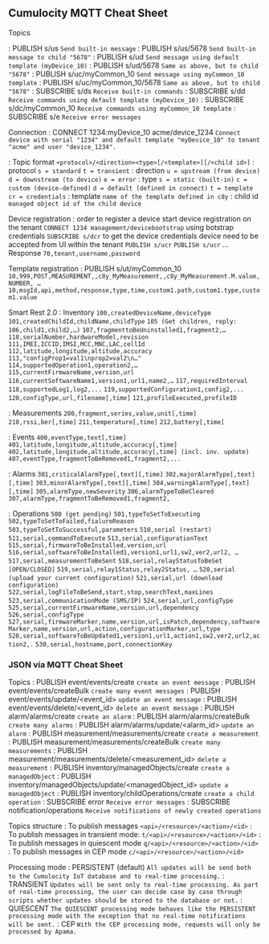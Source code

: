 ## Cumulocity MQTT Cheat Sheet 
Topics

: PUBLISH s/us
 `Send built-in message`
: PUBLISH s/us/5678
 `Send built-in message to child "5678"`
: PUBLISH s/ud
 `Send message using default template (myDevice_10)`
: PUBLISH s/ud/5678
 `Same as above, but to child "5678"`
: PUBLISH s/uc/myCommon_10
 `Send message using myCommon_10 template`
: PUBLISH s/uc/myCommon_10/5678
 `Same as above, but to child "5678"`
: SUBSCRIBE s/ds
 `Receive built-in commands`
: SUBSCRIBE s/dd
 `Receive commands using default template (myDevice_10)`
: SUBSCRIBE s/dc/myCommon_10
 `Receive commands using myCommon_10 template`
: SUBSCRIBE s/e
 `Receive error messages`

Connection
: CONNECT 1234:myDevice_10 acme/device_1234
 `Connect device with serial "1234" and default template "myDevice_10" to tenant "acme" and user "device_1234". `

: Topic format
 `<protocol>/<direction><type>[/<template>][/<child id>]`
: protocol
 `s = standard`
 `t = transient`
: direction
 `u = upstream (from device)`
 `d = downstream (to device)`
 `e = error`
: type
 `s = static (built-in)`
 `c = custom (device-defined)`
 `d = default (defined in connect)`
 `t = template`
 `cr = credentials`
: template
 `name of the template defined in c8y`
: child id
 `managed object id of the child device`

Device registration
: order to register a device
 start device registration on the tenant
 `CONNECT 1234 management/devicebootstrap` using botstrap credentials
 `SUBSCRIBE s/dcr` to get the device credentials
 device need to be accepted from UI within the tenant
 `PUBLISH s/ucr`
 `PUBLISH s/ucr`
…
 Response
 `70,tenant,username,password`

 Template registration
: PUBLISH s/ut/myCommon_10
 `10,999,POST,MEASUREMENT,,c8y_MyMeasurement,,c8y_MyMeasurement.M.value,NUMBER, …`
 `10,msgId,api,method,response,type,time,custom1.path,custom1.type,custom1.value`

 Smart Rest 2.0
: Inventory
 `100,createdDeviceName,deviceType`
 `101,createdChildId,childName,childType`
 `105 (Get children, reply: 106,child1,child2,…)`
 `107,fragmenttoBeUninstalled1,fragment2,…`
 `110,serialNumber,hardwareModel,revision`
 `111,IMEI,ICCID,IMSI,MCC,MNC,LAC,cellId`
 `112,latitude,longitude,altitude,accuracy`
 `113,"configProp1=val1\nprop2=val2\n…"`
 `114,supportedOperation1,operation2,…`
 `115,currentFirmwareName,version,url`
 `116,currentSoftwareName1,version1,url1,name2,…`
 `117,requiredInterval `
 `118,supportedLog1,log2,...`
 `119,supportedConfiguration1,config2,...`
 `120,configType,url,filename[,time]`
 `121,profileExecuted,profileID`

: Measurements
 `200,fragment,series,value,unit[,time]`
 `210,rssi,ber[,time]`
 `211,temperature[,time]`
 `212,battery[,time] `

: Events
 `400,eventType,text[,time]`
 `401,latitude,longitude,altitude,accuracy[,time]`
 `402,latitude,longitude,altitude,accuracy[,time] (incl. inv. update)`
 `407,eventType,fragmentToBeRemoved1,fragment2,...`

: Alarms
 `301,criticalAlarmType[,text][,time]`
 `302,majorAlarmType[,text][,time]`
 `303,minorAlarmType[,text][,time]`
 `304,warningAlarmType[,text][,time]`
 `305,alarmType,newSeverity`
 `306,alarmTypeToBeCleared`
 `307,alarmType,fragmentToBeRemoved1,fragment2,`

: Operations
 `500 (get pending)`
 `501,typeToSetToExecuting`
 `502,typeToSetToFailed,fialureReason`
 `503,typeToSetToSuccessful,parameters`
 `510,serial (restart)`
 `511,serial,commandToExecute`
 `513,serial,configurationText`
 `515,serial,firmwareToBeInstalled,version,url`
 `516,serial,softwareToBeInstalled1,version1,url1,sw2,ver2,url2, …`
 `517,serial,measurementToBeSent`
 `518,serial,relayStatusToBeSet [OPEN/CLOSED]`
 `519,serial,relay1Status,relay2Status, …`
 `520,serial (upload your current configuration)`
 `521,serial,url (download configuration)`
 `522,serial,logFileToBeSend,start,stop,searchText,maxLines`
 `523,serial,communicationMode (SMS/IP)`
 `524,serial,url,configType`
 `525,serial,currentFirmwareName,version,url,dependency`
 `526,serial,configType`
 `527,serial,firmwareMarker,name,version,url,isPatch,dependency,softwareMarker,name,version,url,action,configurationMarker,url,type`
 `528,serial,softwareToBeUpdated1,version1,url1,action1,sw2,ver2,url2,action2,.`
 `530,serial,hostname,port,connectionKey`

### JSON via MQTT Cheat Sheet
Topics
: PUBLISH event/events/create
`create an event message`
: PUBLISH event/events/createBulk
`create many event messages`
: PUBLISH event/events/update/<event_id>
`update an event message`
: PUBLISH event/events/delete/<event_id>
`delete an event message`
: PUBLISH alarm/alarms/create
`create an alarm`
: PUBLISH alarm/alarms/createBulk
`create many alarms`
: PUBLISH alarm/alarms/update/<alarm_id>
`update an alarm`
: PUBLISH measurement/measurements/create
`create a measurement`
: PUBLISH measurement/measurements/createBulk
`create many measurements`
: PUBLISH measurement/measurements/delete/<measurement_id>
`delete a measurement`
: PUBLISH inventory/managedObjects/create
`create a managedObject`
: PUBLISH inventory/managedObjects/update/<managedObject_id>
`update a managedObject`
: PUBLISH inventory/childOperations/create
`create a child operation`
: SUBSCRIBE error
`Receive error messages`
: SUBSCRIBE notification/operations
`Receive notifications of newly created operations`

Topics structure 
: To publish messages
`<api>/<resource>/<action>/<id>`
: To publish messages in transient mode:
`t/<api>/<resource>/<action>/<id>`
: To publish messages in quiescent mode
`q/<api>/<resource>/<action>/<id>`
: To publish messages in CEP mode
`c/<api>/<resource>/<action>/<id>`

Processing mode
: PERSISTENT (default)
`All updates will be send both to the Cumulocity IoT database and to real-time processing.`
: TRANSIENT
`Updates will be sent only to real-time processing. As part of real-time processing, the user can decide case by case through scripts whether updates should be stored to the database or not.`
: QUIESCENT
`The QUIESCENT processing mode behaves like the PERSISTENT processing mode with the exception that no real-time notifications will be sent.`
: CEP
`With the CEP processing mode, requests will only be processed by Apama.`

